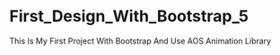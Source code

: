 # First_Design_With_Bootstrap_5
This Is My First Project With Bootstrap And Use AOS Animation Library
